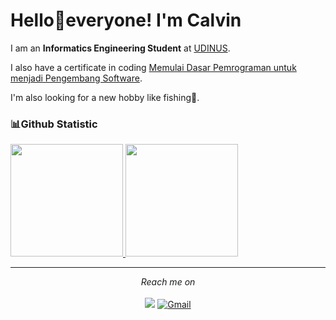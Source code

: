 # Hello👋everyone! I'm Calvin

I am an **Informatics Engineering Student** at [UDINUS](https://dinus.ac.id/en/).<br>

I also have a certificate in coding [Memulai Dasar Pemrograman untuk menjadi Pengembang Software](https://www.dicoding.com/certificates/1RXY1JYO9PVM).<br>

I'm also looking for a new hobby like fishing🎣.<br>

### 📊Github Statistic
<p align="left">
<a href="https://github.com/calvinrev20">
  <img height="180em" src="https://github-readme-stats-eight-theta.vercel.app/api?username=penuliscode&show_icons=true&theme=algolia&include_all_commits=true&count_private=true"/>
  <img height="180em" src="https://github-readme-stats-eight-theta.vercel.app/api/top-langs/?username=penuliscode&layout=compact&theme=algolia"/>
</a>
</p>


<hr>
<p align="center">
   <i>Reach me on </i>
   <br>
  <br>
<a target="_blank" href="https://www.linkedin.com/in/calvin-revianto-1413152ba">
  <img src="https://img.shields.io/badge/-LinkedIn-0077B5?style=for-the-badge&logo=Linkedin&logoColor=white"></img></a>
<a target="_blank" href="mailto:calvinjepara20@gmail.com">
  <img src="https://img.shields.io/badge/-Gmail-D14836?style=for-the-badge&logo=Gmail&logoColor=white" alt="Gmail">
</a>
</p>



<!--
**calvinrev20/calvinrev20** is a ✨ _special_ ✨ repository because its `README.md` (this file) appears on your GitHub profile.

Here are some ideas to get you started:

- 🔭 I’m currently working on ...
- 🌱 I’m currently learning ...
- 👯 I’m looking to collaborate on ...
- 🤔 I’m looking for help with ...
- 💬 Ask me about ...
- 📫 How to reach me: ...
- 😄 Pronouns: ...
- ⚡ Fun fact: ...
-->
